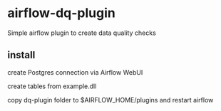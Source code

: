 # airflow-dq-plugin
Simple airflow plugin to create data quality checks

## install
create Postgres connection via Airflow WebUI

create tables from example.dll

copy dq-plugin folder to $AIRFLOW_HOME/plugins and restart airflow 
